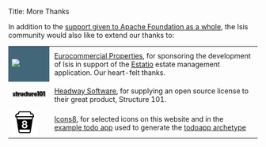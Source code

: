 Title: More Thanks

In addition to the [support given to Apache Foundation as a whole](http://www.apache.org/foundation/thanks.html), the Isis community would also like to extend our thanks to:

<table class="table table-bordered table-condensed table-hover">
<tr>
<td style="background-color: #426779"><img src="http://www.eurocommercialproperties.com/assets/images/logos/logo.png"></td>
<td style="padding: 10px"><a href="http://www.eurocommercialproperties.com/">Eurocommercial Properties</a>, for sponsoring the development of Isis in support of the <a href="getting-started/powered-by/powered-by.html">Estatio</a> estate management application.  Our heart-felt thanks.</td>
</tr>
<tr>
<td><img src="images/s101_170.png"></td>
<td style="padding: 10px"><a href="http://structure101.com">Headway Software</a>, for supplying an open source license to their great product, Structure&nbsp;101.</td>
</tr>
<tr>
<td><img src="images/icons8-logo.png"></td>
<td style="padding: 10px"><a href="http://icons8.com/">Icons8</a>, for selected icons on this website and in the <a href="https://github.com/apache/isis/tree/master/example/application/todoapp/dom/src/main/resources/images">example todo app</a> used to generate the <a href="intro/getting-started/todoapp-archetype.html">todoapp archetype</a></td>
</tr>
</table>


